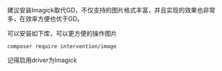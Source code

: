 建议安装Imagick取代GD，不仅支持的图片格式丰富，并且实现的效果也非常多，在效率方便也优于GD。


可以安装如下库，可以更方便的操作图片

```
composer require intervention/image
```
记得启用driver为Imagick